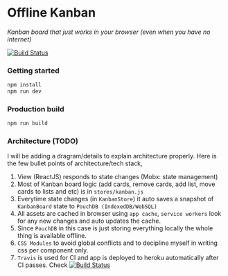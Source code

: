 
# Offline Kanban

_Kanban board that just works in your browser (even when you have no internet)_

[![Build Status](https://travis-ci.org/sarmadsangi/offline-kanban.svg?branch=master)](https://travis-ci.org/sarmadsangi/offline-kanban)

### Getting started
```javascript
npm install
npm run dev
```

### Production build
```javascript
npm run build
```

### Architecture (TODO)

I will be adding a dragram/details to explain architecture properly. Here is the few bullet points of architecture/tech stack,

1. View (ReactJS) responds to state changes (Mobx: state management)
2. Most of Kanban board logic (add cards, remove cards, add list, move cards to lists and etc) is in `stores/kanban.js`
3. Everytime state changes (in `KanbanStore`) it auto saves a snapshot of `KanbanBoard` state to `PouchDB (IndexedDB/WebSQL)`
4. All assets are cached in browser using `app cache`, `service workers` look for any new changes and auto updates the cache.
5. Since `PouchDB` in this case is just storing everything locally the whole thing is available offline.
6. `CSS Modules` to avoid global conflicts and to decipline myself in writing css per component only.
7. `Travis` is used for CI and app is deployed to heroku automatically after CI passes. Check [![Build Status](https://travis-ci.org/sarmadsangi/offline-kanban.svg?branch=master)](https://travis-ci.org/sarmadsangi/offline-kanban)
